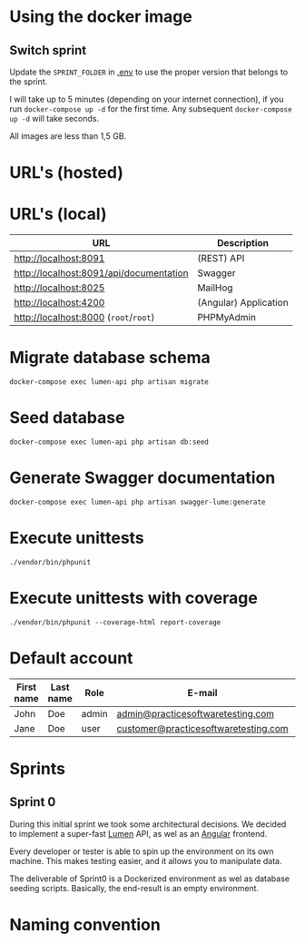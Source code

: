 # Using the docker image

## Switch sprint

Update the `SPRINT_FOLDER` in [.env](.env) to use the proper version that belongs to the sprint.

I will take up to 5 minutes (depending on your internet connection), if you run `docker-compose up -d` for the first
time. Any subsequent `docker-compose up -d` will take seconds.

All images are less than 1,5 GB.

# URL's (hosted)

# URL's (local)

| URL                                                                                | Description           |
|------------------------------------------------------------------------------------|-----------------------|
| [http://localhost:8091](http://localhost:8091)                                     | (REST) API            |
| [http://localhost:8091/api/documentation](http://localhost:8091/api/documentation) | Swagger               |
| [http://localhost:8025](http://localhost:8025)                                     | MailHog               |
| [http://localhost:4200](http://localhost:4200)                                     | (Angular) Application |
| [http://localhost:8000](http://localhost:8000) (`root`/`root`)                     | PHPMyAdmin            |

# Migrate database schema

`docker-compose exec lumen-api php artisan migrate`

# Seed database

`docker-compose exec lumen-api php artisan db:seed`

# Generate Swagger documentation

`docker-compose exec lumen-api php artisan swagger-lume:generate`

# Execute unittests

`./vendor/bin/phpunit`

# Execute unittests with coverage

`./vendor/bin/phpunit --coverage-html report-coverage`

# Default account

| First name | Last name   | Role   | E-mail                               | Password   |
|------------|-------------|--------|--------------------------------------|------------|
| John       | Doe         | admin  | admin@practicesoftwaretesting.com    | welcome01  |
| Jane       | Doe         | user   | customer@practicesoftwaretesting.com | welcome01  |

# Sprints

## Sprint 0

During this initial sprint we took some architectural decisions. We decided to implement a
super-fast [Lumen](https://lumen.laravel.com) API, as wel as an [Angular](https://angular.io/) frontend.

Every developer or tester is able to spin up the environment on its own machine. This makes testing easier, and it
allows you to manipulate data.

The deliverable of Sprint0 is a Dockerized environment as wel as database seeding scripts. Basically, the end-result is
an empty environment.

# Naming convention

